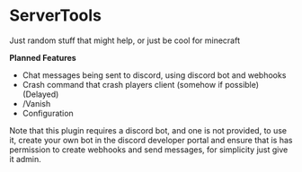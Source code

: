 # ServerTools
Just random stuff that might help, or just be cool for minecraft

**Planned Features**

- Chat messages being sent to discord, using discord bot and webhooks
- Crash command that crash players client (somehow if possible) (Delayed)
- /Vanish
- Configuration

Note that this plugin requires a discord bot, and one is not provided, to use it, create your own bot in the discord developer portal and ensure that is has permission to create webhooks and send messages, for simplicity just give it admin.
